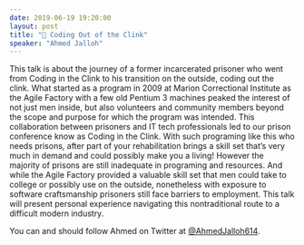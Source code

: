```yaml
---
date: 2019-06-19 19:20:00
layout: post
title: "🎤 Coding Out of the Clink"
speaker: "Ahmed Jalloh"
---
```


This talk is about the journey of a former incarcerated prisoner who went from Coding in the Clink to his transition on the outside, coding out the clink. What started as a program in 2009 at Marion Correctional Institute as the Agile Factory with a few old Pentium 3 machines peaked the interest of not just men inside, but also volunteers and community members beyond the scope and purpose for which the program was intended. This collaboration between prisoners and IT tech professionals led to our prison conference know as Coding in the Clink. With such programing like this who needs prisons, after part of your rehabilitation brings a skill set that’s very much in demand and could possibly make you a living! However the majority of prisons are still inadequate in programing and resources. And while the Agile Factory provided a valuable skill set that men could take to college or possibly use on the outside, nonetheless with exposure to software craftsmanship prisoners still face barriers to employment. This talk will present personal experience navigating this nontraditional route to a difficult modern industry.

You can and should follow Ahmed on Twitter at [@AhmedJalloh614](https://twitter.com/AhmedJalloh614).
